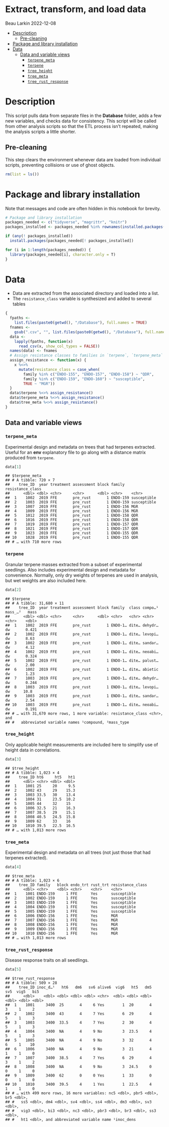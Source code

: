 Extract, transform, and load data
================
Beau Larkin
2022-12-08

- <a href="#description" id="toc-description">Description</a>
  - <a href="#pre-cleaning" id="toc-pre-cleaning">Pre-cleaning</a>
- <a href="#package-and-library-installation"
  id="toc-package-and-library-installation">Package and library
  installation</a>
- <a href="#data" id="toc-data">Data</a>
  - <a href="#data-and-variable-views" id="toc-data-and-variable-views">Data
    and variable views</a>
    - <a href="#terpene_meta"
      id="toc-terpene_meta"><code>terpene_meta</code></a>
    - <a href="#terpene" id="toc-terpene"><code>terpene</code></a>
    - <a href="#tree_height" id="toc-tree_height"><code>tree_height</code></a>
    - <a href="#tree_meta" id="toc-tree_meta"><code>tree_meta</code></a>
    - <a href="#tree_rust_response"
      id="toc-tree_rust_response"><code>tree_rust_response</code></a>

# Description

This script pulls data from separate files in the **Database** folder,
adds a few new variables, and checks data for consistency. This script
will be called from other analysis scripts so that the ETL process isn’t
repeated, making the analysis scripts a little shorter.

## Pre-cleaning

This step clears the environment whenever data are loaded from
individual scripts, preventing collisions or use of ghost objects.

``` r
rm(list = ls()) 
```

# Package and library installation

Note that messages and code are often hidden in this notebook for
brevity.

``` r
# Package and library installation
packages_needed <- c("tidyverse", "magrittr", "knitr")
packages_installed <- packages_needed %in% rownames(installed.packages())
```

``` r
if (any(! packages_installed))
  install.packages(packages_needed[! packages_installed])
```

``` r
for (i in 1:length(packages_needed)) {
  library(packages_needed[i], character.only = T)
}
```

# Data

- Data are extracted from the associated directory and loaded into a
  list.
- The `resistance_class` variable is synthesized and added to several
  tables

``` r
{
  fpaths <-
    list.files(paste0(getwd(), "/Database"), full.names = TRUE)
  fnames <-
    gsub(".csv", "", list.files(paste0(getwd(), "/Database"), full.names = FALSE))
  data <-
    lapply(fpaths, function(x)
      read_csv(x, show_col_types = FALSE))
  names(data) <- fnames
  # Assign resistance classes to families in `terpene`, `terpene_meta` and `tree_meta`:
  assign_resistance <- function(x) {
    x %<>% 
      mutate(resistance_class = case_when(
        family %in% c("ENDO-155", "ENDO-157", "ENDO-158") ~ "QDR",
        family %in% c("ENDO-159", "ENDO-160") ~ "susceptible",
        TRUE ~ "MGR"))
  }
  data$terpene %<>% assign_resistance()
  data$terpene_meta %<>% assign_resistance()
  data$tree_meta %<>% assign_resistance()
}
```

## Data and variable views

### `terpene_meta`

Experimental design and metadata on trees that had terpenes extracted.
Useful for an **env** explanatory file to go along with a distance
matrix produced from `terpene`.

``` r
data[1]
```

    ## $terpene_meta
    ## # A tibble: 720 × 7
    ##    tree_ID  year treatment assessment block family   resistance_class
    ##      <dbl> <dbl> <chr>     <chr>      <dbl> <chr>    <chr>           
    ##  1    1002  2019 FFE       pre_rust       1 ENDO-159 susceptible     
    ##  2    1003  2019 FFE       pre_rust       1 ENDO-159 susceptible     
    ##  3    1007  2019 FFE       pre_rust       1 ENDO-156 MGR             
    ##  4    1009  2019 FFE       pre_rust       1 ENDO-156 MGR             
    ##  5    1012  2019 FFE       pre_rust       1 ENDO-158 QDR             
    ##  6    1016  2019 FFE       pre_rust       1 ENDO-158 QDR             
    ##  7    1019  2019 FFE       pre_rust       1 ENDO-157 QDR             
    ##  8    1021  2019 FFE       pre_rust       1 ENDO-157 QDR             
    ##  9    1023  2019 FFE       pre_rust       1 ENDO-155 QDR             
    ## 10    1028  2019 FFE       pre_rust       1 ENDO-155 QDR             
    ## # … with 710 more rows

### `terpene`

Granular terpene masses extracted from a subset of experimental
seedlings. Also includes experimental design and metadata for
convenience. Normally, only dry weights of terpenes are used in
analysis, but wet weights are also included here.

``` r
data[2]
```

    ## $terpene
    ## # A tibble: 31,680 × 11
    ##    tree_ID  year treatment assessment block family  class compo…¹ mass_…²   mass
    ##      <dbl> <dbl> <chr>     <chr>      <dbl> <chr>   <chr> <chr>   <chr>    <dbl>
    ##  1    1002  2019 FFE       pre_rust       1 ENDO-1… dite… dehydr… dw       0.421
    ##  2    1002  2019 FFE       pre_rust       1 ENDO-1… dite… levopi… dw       8.63 
    ##  3    1002  2019 FFE       pre_rust       1 ENDO-1… dite… sandar… dw       4.12 
    ##  4    1002  2019 FFE       pre_rust       1 ENDO-1… dite… neoabi… dw       0.324
    ##  5    1002  2019 FFE       pre_rust       1 ENDO-1… dite… palust… dw       2.00 
    ##  6    1002  2019 FFE       pre_rust       1 ENDO-1… dite… abietic dw       1.23 
    ##  7    1003  2019 FFE       pre_rust       1 ENDO-1… dite… dehydr… dw       0.244
    ##  8    1003  2019 FFE       pre_rust       1 ENDO-1… dite… levopi… dw      10.8  
    ##  9    1003  2019 FFE       pre_rust       1 ENDO-1… dite… sandar… dw       2.54 
    ## 10    1003  2019 FFE       pre_rust       1 ENDO-1… dite… neoabi… dw       0.191
    ## # … with 31,670 more rows, 1 more variable: resistance_class <chr>, and
    ## #   abbreviated variable names ¹​compound, ²​mass_type

### `tree_height`

Only applicable height measurements are included here to simplify use of
height data in correlations.

``` r
data[3]
```

    ## $tree_height
    ## # A tibble: 1,023 × 4
    ##    tree_ID ht6     ht5   ht1
    ##      <dbl> <chr> <dbl> <dbl>
    ##  1    1001 25     20     9.5
    ##  2    1002 43     29    15.3
    ##  3    1003 33.5   30    13.4
    ##  4    1004 31     23.5  10.2
    ##  5    1005 44     32    15  
    ##  6    1006 32.5   21    16.3
    ##  7    1007 38.5   29    15.1
    ##  8    1008 40.5   24.5  15.8
    ##  9    1009 62     33    16  
    ## 10    1010 39.5   22.5  16.5
    ## # … with 1,013 more rows

### `tree_meta`

Experimental design and metadata on all trees (not just those that had
terpenes extracted).

``` r
data[4]
```

    ## $tree_meta
    ## # A tibble: 1,023 × 6
    ##    tree_ID family   block endo_trt rust_trt resistance_class
    ##      <dbl> <chr>    <dbl> <chr>    <chr>    <chr>           
    ##  1    1001 ENDO-159     1 FFE      Yes      susceptible     
    ##  2    1002 ENDO-159     1 FFE      Yes      susceptible     
    ##  3    1003 ENDO-159     1 FFE      Yes      susceptible     
    ##  4    1004 ENDO-159     1 FFE      Yes      susceptible     
    ##  5    1005 ENDO-159     1 FFE      Yes      susceptible     
    ##  6    1006 ENDO-156     1 FFE      Yes      MGR             
    ##  7    1007 ENDO-156     1 FFE      Yes      MGR             
    ##  8    1008 ENDO-156     1 FFE      Yes      MGR             
    ##  9    1009 ENDO-156     1 FFE      Yes      MGR             
    ## 10    1010 ENDO-156     1 FFE      Yes      MGR             
    ## # … with 1,013 more rows

### `tree_rust_response`

Disease response traits on all seedlings.

``` r
data[5]
```

    ## $tree_rust_response
    ## # A tibble: 509 × 28
    ##    tree_ID inoc_d…¹   ht6   dm6   sv6 alive6  vig6   ht5   dm5   sv5  vig5   bi5
    ##      <dbl>    <dbl> <dbl> <dbl> <dbl> <chr>  <dbl> <dbl> <dbl> <dbl> <dbl> <dbl>
    ##  1    1001     3400  25       4     6 Yes        1  20       4     3     1     2
    ##  2    1002     3400  43       4     7 Yes        6  29       4     5     1     3
    ##  3    1003     3400  33.5     4     7 Yes        2  30       4     5     1     3
    ##  4    1004     3400  NA       4     9 No         3  23.5     4     5     1     3
    ##  5    1005     3400  NA       4     9 No         3  32       4     6     1    10
    ##  6    1006     3400  NA       4     9 No         3  21       4     1     1     0
    ##  7    1007     3400  38.5     4     7 Yes        6  29       4     3     1     2
    ##  8    1008     3400  NA       4     9 No         3  24.5     0     0     1     0
    ##  9    1009     3400  62       0     0 Yes        1  33       0     0     1     0
    ## 10    1010     3400  39.5     4     1 Yes        1  22.5     4     1     1     0
    ## # … with 499 more rows, 16 more variables: nc5 <dbl>, pbr5 <dbl>, br5 <dbl>,
    ## #   ss5 <dbl>, dm4 <dbl>, sv4 <dbl>, ss4 <dbl>, dm3 <dbl>, sv3 <dbl>,
    ## #   vig3 <dbl>, bi3 <dbl>, nc3 <dbl>, pbr3 <dbl>, br3 <dbl>, ss3 <dbl>,
    ## #   ht1 <dbl>, and abbreviated variable name ¹​inoc_dens
